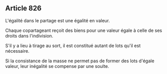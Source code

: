 Article 826
----
L'égalité dans le partage est une égalité en valeur.

Chaque copartageant reçoit des biens pour une valeur égale à celle de ses droits
dans l'indivision.

S'il y a lieu à tirage au sort, il est constitué autant de lots qu'il est
nécessaire.

Si la consistance de la masse ne permet pas de former des lots d'égale valeur,
leur inégalité se compense par une soulte.
